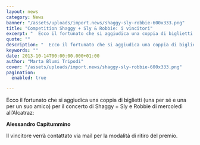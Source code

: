 ```yaml
---
layout: news
category: News
banner: "/assets/uploads/import.news/shaggy-sly-robbie-600x333.png"
title: "Competition Shaggy + Sly & Robbie: i vincitori"
excerpt: "  Ecco il fortunato che si aggiudica una coppia di biglietti (una per sé e una per un suo amico) per il concerto di Shaggy + Sly e Robbie di mercoledì all’Alcatraz: Alessandro Capitummino Il vincitore verrà contattato via mail per la modalità di ritiro del premio"
quote: ""
description: "  Ecco il fortunato che si aggiudica una coppia di biglietti (una per sé e una per un suo amico) per il concerto di Shaggy + Sly e Robbie di mercoledì all’Alcatraz: Alessandro Capitummino Il vincitore verrà contattato via mail per la modalità di ritiro del premio"
keywords: ""
date: 2013-10-14T00:00:00.000+01:00
author: "Marta Blumi Tripodi"
cover: "/assets/uploads/import.news/shaggy-sly-robbie-600x333.png"
pagination:
  enabled: true

---
```


Ecco il fortunato che si aggiudica una coppia di biglietti (una per sé e una per un suo amico) per il concerto di Shaggy + Sly e Robbie di mercoledì all’Alcatraz:

**Alessandro Capitummino**

Il vincitore verrà contattato via mail per la modalità di ritiro del premio.